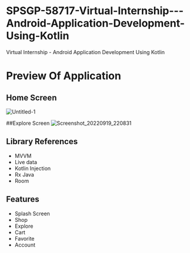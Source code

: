 # SPSGP-58717-Virtual-Internship---Android-Application-Development-Using-Kotlin
Virtual Internship - Android Application Development Using Kotlin

# Preview Of Application
## Home Screen
![Untitled-1](https://user-images.githubusercontent.com/66480577/191076865-92893690-efe3-40db-b03b-a32e40a0e14f.png)

##Explore Screen
![Screenshot_20220919_220831](https://user-images.githubusercontent.com/66480577/191077150-95863b97-0ddc-4bea-9017-c1fe8f8cf29b.png)

## Library References
- MVVM
- Live data
- Kotlin Injection
- Rx Java
- Room

## Features
- Splash Screen
- Shop
- Explore
- Cart
- Favorite
- Account
